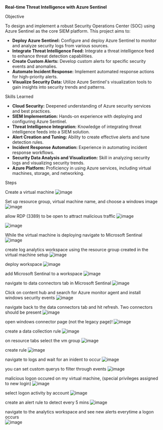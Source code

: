 **Real-time Threat Intelligence with Azure Sentinel** 

Objective

To design and implement a robust Security Operations Center (SOC) using Azure Sentinel as the core SIEM platform. This project aims to: 

* **Deploy Azure Sentinel:** Configure and deploy Azure Sentinel to monitor and analyze security logs from various sources.
* **Integrate Threat Intelligence Feed:** Integrate a threat intelligence feed to enhance threat detection capabilities.
* **Create Custom Alerts:** Develop custom alerts for specific security events and anomalies.
* **Automate Incident Response:** Implement automated response actions for high-priority alerts.
* **Visualize Security Data:** Utilize Azure Sentinel's visualization tools to gain insights into security trends and patterns.

Skills Learned

* **Cloud Security:** Deepened understanding of Azure security services and best practices.
* **SIEM Implementation:** Hands-on experience with deploying and configuring Azure Sentinel.
* **Threat Intelligence Integration:** Knowledge of integrating threat intelligence feeds into a SIEM solution.
* **Alert Creation and Tuning:** Ability to create effective alerts and tune detection rules.
* **Incident Response Automation:** Experience in automating incident response workflows.
* **Security Data Analysis and Visualization:** Skill in analyzing security logs and visualizing security trends.
* **Azure Platform:** Proficiency in using Azure services, including virtual machines, storage, and networking.


Steps

Create a virtual machine 
![image](https://github.com/user-attachments/assets/3f91d66d-f1cc-4ae5-9ac6-046a60c10713)

Set up resource group, virtual machine name, and choose a windows image
![image](https://github.com/user-attachments/assets/19cddd3e-e4d0-46b7-ac8e-a5b27c24b1c8)

allow RDP (3389) to be open to attract malicious traffic 
![image](https://github.com/user-attachments/assets/baba3b81-debc-448b-bae8-985daa1aac63)


![image](https://github.com/user-attachments/assets/e77471b4-2429-4c3d-8c0d-9057741aca40)

While the virtual machine is deploying navigate to Microsoft Sentinal
![image](https://github.com/user-attachments/assets/9cdd5cbe-fc37-4d96-81a7-86452ec14e9a)

create log analytics workspace using the resource group created in the virtual machine setup 
![image](https://github.com/user-attachments/assets/2cdc5ee0-60a0-41e9-9244-a81485c054ff)

deploy workspace 
![image](https://github.com/user-attachments/assets/32084e8e-370b-4922-936a-8c37022e5a59)

add Microsoft Sentinal to a workspace
![image](https://github.com/user-attachments/assets/3a748c71-cd92-48b6-b366-2ab7b805ddba)

navigate to data connectors tab in Microsoft Sentinal
![image](https://github.com/user-attachments/assets/5cb7e3b3-cde5-47b4-8157-697ad3a1414a)

Click on content hub and search for Azure monitor agent and install windows security events 
![image](https://github.com/user-attachments/assets/831d0a8f-cbd7-477c-9d39-5be38275382e)

navigate back to the data connectors tab and hit refresh. Two connectors should be present
![image](https://github.com/user-attachments/assets/acbef597-de41-46de-86e5-55c49b0989bb)

open windows connector page (not the legacy page)!
![image](https://github.com/user-attachments/assets/9daecf6b-efc2-4c59-a143-c1d4432fc9f4)

create a data collection rule
![image](https://github.com/user-attachments/assets/a49f21f0-9832-45af-838f-ecb041d3ef1b)

on resource tabs select the vm group
![image](https://github.com/user-attachments/assets/15ef3fca-2943-40f3-805f-232ccd9b68b7)

create rule
![image](https://github.com/user-attachments/assets/73e91b22-3901-4e63-be45-5e32431f6c02)

navigate to logs and wait for an inident to occur
![image](https://github.com/user-attachments/assets/df38a7c1-0901-4dc4-8d4f-b7484f8fdbd2)

you can set custom querys to filter through events 
![image](https://github.com/user-attachments/assets/21d317c7-2d45-4c9c-80db-1b364f4fd448)

malicious logon occured on my virtual machine, (special privileges assigned to new login) 
![image](https://github.com/user-attachments/assets/978d8af5-550d-49cf-b0ad-3c48d3eec2aa)

select logon activity by account
![image](https://github.com/user-attachments/assets/e523d1c5-daa0-4c3b-91b4-0574094d92d6)

create an alert rule to detect every 5 mins
![image](https://github.com/user-attachments/assets/ae51358e-ffe1-4d17-bb41-54c239c27e5c)

navigate to the analytics workspace and see new alerts everytime a logon occurs  
![image](https://github.com/user-attachments/assets/7bd32022-c52f-4d47-8387-c8a8a292f1ef)
























